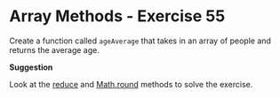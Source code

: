 # Array Methods - Exercise 55

Create a function called `ageAverage` that takes in an array of people and returns the average age.

**Suggestion**

Look at the [reduce](https://developer.mozilla.org/en-US/docs/Web/JavaScript/Reference/Global_Objects/Array/reduce)
and [Math.round](https://developer.mozilla.org/en-US/docs/Web/JavaScript/Reference/Global_Objects/Math/round) methods to solve the exercise.
